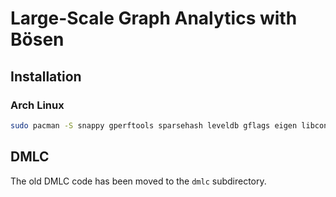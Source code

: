 # Large-Scale Graph Analytics with Bösen

## Installation

### Arch Linux

```sh
sudo pacman -S snappy gperftools sparsehash leveldb gflags eigen libconfig yaml-cpp
```

## DMLC

The old DMLC code has been moved to the `dmlc` subdirectory.
